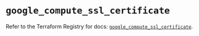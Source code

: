 # `google_compute_ssl_certificate`

Refer to the Terraform Registry for docs: [`google_compute_ssl_certificate`](https://registry.terraform.io/providers/hashicorp/google/6.18.0/docs/resources/compute_ssl_certificate).
